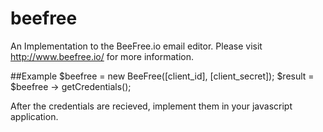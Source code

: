 # beefree
An Implementation to the BeeFree.io email editor. Please visit http://www.beefree.io/ for more information.

##Example
    $beefree = new BeeFree([client_id], [client_secret]); 
    $result = $beefree -> getCredentials();
    
After the credentials are recieved, implement them in your javascript application.
